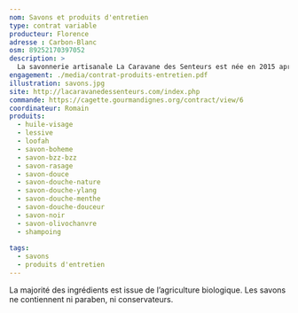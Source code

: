 ```yaml
---
nom: Savons et produits d'entretien
type: contrat variable
producteur: Florence
adresse : Carbon-Blanc
osm: 89252170397052
description: >
  La savonnerie artisanale La Caravane des Senteurs est née en 2015 après plusieurs mois de recherches, de formulations, de tests. Elle est située à Carbon-Blanc en Gironde (33). Les savons proposés sont fabriqués par la méthode de saponification à froid (SAF) qui a le grand avantage de garder la glycérine dans le savon. Vous trouverez des savons avec huile essentielle, des savons sans huile essentielle, un savon à barbe, un shampoing solide. 
engagement: ./media/contrat-produits-entretien.pdf
illustration: savons.jpg
site: http://lacaravanedessenteurs.com/index.php
commande: https://cagette.gourmandignes.org/contract/view/6
coordinateur: Romain
produits:
  - huile-visage
  - lessive
  - loofah
  - savon-boheme
  - savon-bzz-bzz
  - savon-rasage
  - savon-douce
  - savon-douche-nature 
  - savon-douche-ylang 
  - savon-douche-menthe 
  - savon-douche-douceur 
  - savon-noir
  - savon-olivochanvre 	
  - shampoing
                           
tags:
  - savons
  - produits d'entretien
---
```


La majorité des ingrédients est issue de l’agriculture biologique. Les savons ne contiennent ni paraben, ni conservateurs.